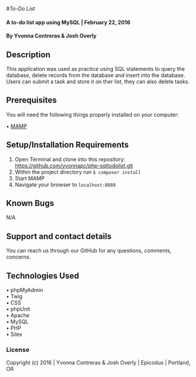 #_To-Do List_

#### A to-do list app using MySQL | February 22, 2016

#### By Yvonna Contreras & Josh Overly

## Description

This application was used as practice using SQL statements to query the database, delete records from the database and insert into the database. Users can submit a task and store it on ther list, they can also delete tasks.

## Prerequisites

You will need the following things properly installed on your computer:

• [MAMP](https://www.mamp.info/en/downloads/)

## Setup/Installation Requirements

1. Open Terminal and clone into this repository: https://github.com/yvonnapc/php-sqltodolist.git<br>
2. Within the project directory run ```$ composer install``` <br>
3. Start MAMP<br>
4. Navigate your browser to ```localhost:8889```<br>

## Known Bugs

N/A

## Support and contact details

You can reach us through our GitHub for any questions, comments, concerns.

## Technologies Used

• phpMyAdmin<br>
• Twig<br>
• CSS<br>
• phpUnit<br>
• Apache<br>
• MySQL<br>
• PHP<br>
• Silex<br>

### License

Copyright (c) 2016 |  Yvonna Contreras & Josh Overly |  Epicodus  | Portland, OR
